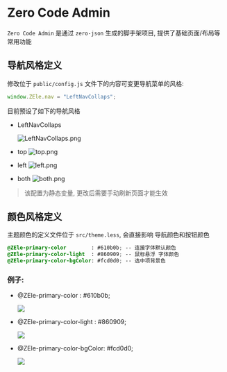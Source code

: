 # Zero Code Admin

`Zero Code Admin` 是通过 `zero-json` 生成的脚手架项目, 提供了基础页面/布局等常用功能

## 导航风格定义

修改位于 `public/config.js` 文件下的内容可变更导航菜单的风格:

```javascript
window.ZEle.nav = "LeftNavCollaps";
```

目前预设了如下的导航风格

- LeftNavCollaps 
	
	![LeftNavCollaps.png](https://gitee.com/hdij/this-is-a-project/raw/master///20200824184541.png)
	
- top
	![top.png](https://cdn.jsdelivr.net/gh/h89916300/this-is-a-project/1598256352452-1598256352443-top.png)
	
- left
	![left.png](https://gitee.com/hdij/this-is-a-project/raw/master///20200824171054.png)

- both
	![both.png](https://gitee.com/hdij/this-is-a-project/raw/master///20200824171218.png)

> 该配置为静态变量, 更改后需要手动刷新页面才能生效

## 颜色风格定义

主题颜色的定义文件位于 `src/theme.less`, 会直接影响 导航颜色和按钮颜色

```css
@ZEle-primary-color        : #610b0b; -- 连接字体默认颜色
@ZEle-primary-color-light  : #860909; -- 鼠标悬浮 字体颜色
@ZEle-primary-color-bgColor: #fcd0d0; -- 选中项背景色
```
### 例子:
- @ZEle-primary-color        : #610b0b; 
   
	![](https://gitee.com/hdij/this-is-a-project/raw/master///20200824172729.png)

- @ZEle-primary-color-light  : #860909; 
   
	![](https://gitee.com/hdij/this-is-a-project/raw/master///20200824173327.png)
  
- @ZEle-primary-color-bgColor: #fcd0d0;
   
	![](https://gitee.com/hdij/this-is-a-project/raw/master///20200824173551.png)
